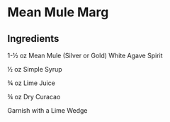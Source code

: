 # Mean Mule Marg

## Ingredients

1-½ oz Mean Mule (Silver or Gold) White Agave Spirit

½ oz Simple Syrup

¾ oz Lime Juice

¾ oz Dry Curacao

Garnish with a Lime Wedge
